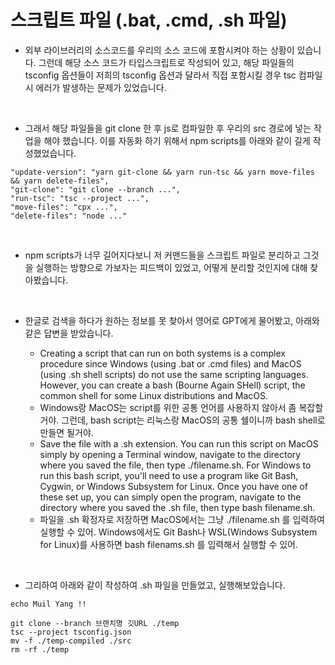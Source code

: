 # 스크립트 파일 (.bat, .cmd, .sh 파일)

- 외부 라이브러리의 소스코드를 우리의 소스 코드에 포함시켜야 하는 상황이 있습니다. 그런데 해당 소스 코드가 타입스크립트로 작성되어 있고, 해당 파일들의 tsconfig 옵션들이 저희의 tsconfig 옵션과 달라서 직접 포함시킬 경우 tsc 컴파일 시 에러가 발생하는 문제가 있었습니다.

<br />

- 그래서 해당 파일들을 git clone 한 후 js로 컴파일한 후 우리의 src 경로에 넣는 작업을 해야 했습니다. 이를 자동화 하기 위해서 npm scripts를 아래와 같이 길게 작성했었습니다.

```
"update-version": "yarn git-clone && yarn run-tsc && yarn move-files && yarn delete-files",
"git-clone": "git clone --branch ...",
"run-tsc": "tsc --project ...",
"move-files": "cpx ...",
"delete-files": "node ..."
```

<br />

- npm scripts가 너무 길어지다보니 저 커맨드들을 스크립트 파일로 분리하고 그것을 실행하는 방향으로 가보자는 피드백이 있었고, 어떻게 분리할 것인지에 대해 찾아봤습니다.

<br />

- 한글로 검색을 하다가 원하는 정보를 못 찾아서 영어로 GPT에게 물어봤고, 아래와 같은 답변을 받았습니다.

  - Creating a script that can run on both systems is a complex procedure since Windows (using .bat or .cmd files) and MacOS (using .sh shell scripts) do not use the same scripting languages. However, you can create a bash (Bourne Again SHell) script, the common shell for some Linux distributions and MacOS.
  - Windows랑 MacOS는 script를 위한 공통 언어를 사용하지 않아서 좀 복잡할거야. 그런데, bash script는 리눅스랑 MacOS의 공통 쉘이니까 bash shell로 만들면 될거야.
  - Save the file with a .sh extension. You can run this script on MacOS simply by opening a Terminal window, navigate to the directory where you saved the file, then type ./filename.sh. For Windows to run this bash script, you'll need to use a program like Git Bash, Cygwin, or Windows Subsystem for Linux. Once you have one of these set up, you can simply open the program, navigate to the directory where you saved the .sh file, then type bash filename.sh.
  - 파일을 .sh 확정자로 저장하면 MacOS에서는 그냥 ./filename.sh 를 입력하여 실행할 수 있어. Windows에서도 Git Bash나 WSL(Windows Subsystem for Linux)를 사용하면 bash filenams.sh 를 입력해서 실행할 수 있어.

<br />

- 그리하여 아래와 같이 작성하여 .sh 파일을 만들었고, 실행해보았습니다.

```
echo Muil Yang !!

git clone --branch 브랜치명 깃URL ./temp
tsc --project tsconfig.json
mv -f ./temp-compiled ./src
rm -rf ./temp

```

<br />
